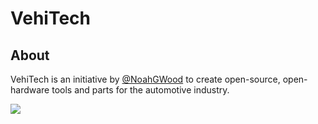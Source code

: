 # VehiTech

## About

VehiTech is an initiative by [@NoahGWood](github.com/NoahGWood/) to create open-source, open-hardware tools and parts for the automotive industry.

![](/home/noah/Desktop/VehiTech/logos/logo.png)
